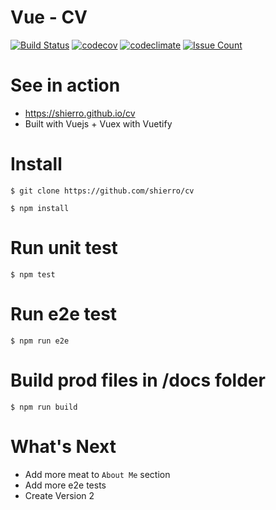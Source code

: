 # Vue - CV 
[![Build Status](https://travis-ci.org/shierro/cv.png?branch=master)](https://travis-ci.org/shierro/cv) [![codecov](https://codecov.io/gh/shierro/cv/branch/master/graph/badge.svg)](https://codecov.io/gh/shierro/cv) [![codeclimate](https://codeclimate.com/github/shierro/cv/badges/gpa.svg)](https://codeclimate.com/github/shierro/cv) [![Issue Count](https://codeclimate.com/github/shierro/cv/badges/issue_count.svg)](https://codeclimate.com/github/shierro/cv)

# See in action
* https://shierro.github.io/cv
* Built with Vuejs + Vuex with Vuetify

# Install

`
$ git clone https://github.com/shierro/cv
`

`
$ npm install
`

# Run unit test
`
$ npm test
`

# Run e2e test
`
$ npm run e2e
`

# Build prod files in /docs folder
`
$ npm run build
`

# What's Next
- Add more meat to `About Me` section
- Add more e2e tests
- Create Version 2
